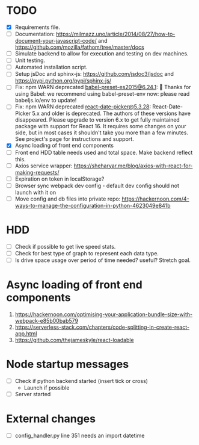 # TODO

- [x] Requirements file.
- [ ] Documentation: https://milmazz.uno/article/2014/08/27/how-to-document-your-javascript-code/ and https://github.com/mozilla/fathom/tree/master/docs
- [ ] Simulate backend to allow for execution and testing on dev machines.
- [ ] Unit testing.
- [ ] Automated installation script.
- [ ] Setup jsDoc and sphinx-js: https://github.com/jsdoc3/jsdoc and https://pypi.python.org/pypi/sphinx-js/
- [ ] Fix: npm WARN deprecated babel-preset-es2015@6.24.1: 🙌  Thanks for using Babel: we recommend using babel-preset-env now: please read babeljs.io/env to update!
- [ ] Fix: npm WARN deprecated react-date-picker@5.3.28: React-Date-Picker 5.x and older is deprecated. The authors of these versions have disappeared. Please upgrade to version 6.x to get fully maintained package with support for React 16. It requires some changes on your side, but in most cases it shouldn't take you more than a few minutes. See project's page for instructions and support.
- [x] Async loading of front end components
- [ ] Front end HDD table needs used and total space. Make backend reflect this.
- [ ] Axios service wrapper: https://sheharyar.me/blog/axios-with-react-for-making-requests/
- [ ] Expiration on token in localStorage?
- [ ] Browser sync webpack dev config - default dev config should not launch with it on
- [ ] Move config and db files into private repo: https://hackernoon.com/4-ways-to-manage-the-configuration-in-python-4623049e841b

# HDD

- [ ] Check if possible to get live speed stats.
- [ ] Check for best type of graph to represent each data type.
- [ ] Is drive space usage over period of time needed? useful? Stretch goal.

# Async loading of front end components

1. https://hackernoon.com/optimising-your-application-bundle-size-with-webpack-e85b00bab579
2. https://serverless-stack.com/chapters/code-splitting-in-create-react-app.html
3. https://github.com/thejameskyle/react-loadable

# Node startup messages

- [ ] Check if python backend started (insert tick or cross)
    - Launch if possible
- [ ] Server started

# External changes
- [ ] config_handler.py line 351 needs an import datetime
